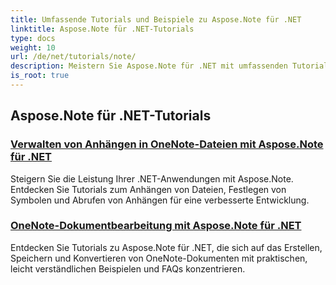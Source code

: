 ```yaml
---
title: Umfassende Tutorials und Beispiele zu Aspose.Note für .NET
linktitle: Aspose.Note für .NET-Tutorials
type: docs
weight: 10
url: /de/net/tutorials/note/
description: Meistern Sie Aspose.Note für .NET mit umfassenden Tutorials. Tauchen Sie ein in Anhänge, Hyperlinks, Bilder und mehr. Verbessern Sie die Bearbeitung Ihrer OneNote-Dokumente.
is_root: true
---
```


## Aspose.Note für .NET-Tutorials 
### [Verwalten von Anhängen in OneNote-Dateien mit Aspose.Note für .NET](./manage-attachments/)
Steigern Sie die Leistung Ihrer .NET-Anwendungen mit Aspose.Note. Entdecken Sie Tutorials zum Anhängen von Dateien, Festlegen von Symbolen und Abrufen von Anhängen für eine verbesserte Entwicklung.
### [ OneNote-Dokumentbearbeitung mit Aspose.Note für .NET](./one-note-document-manipulation/)
Entdecken Sie Tutorials zu Aspose.Note für .NET, die sich auf das Erstellen, Speichern und Konvertieren von OneNote-Dokumenten mit praktischen, leicht verständlichen Beispielen und FAQs konzentrieren.
